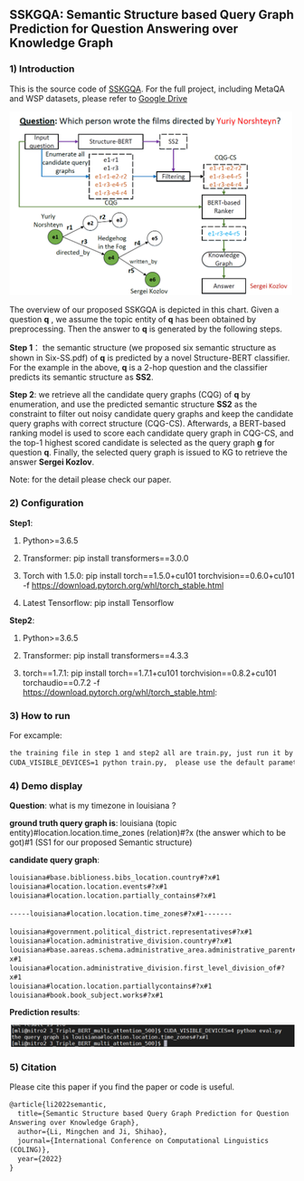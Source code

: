 ## SSKGQA: Semantic Structure based Query Graph Prediction for Question Answering over Knowledge Graph

### 1) Introduction

This is the source code of [SSKGQA](https://arxiv.org/abs/2204.10194). For the full project, including MetaQA and WSP datasets, please refer to [Google Drive](https://drive.google.com/drive/folders/18ZREtZq7d1XW_7IfNcsAq5NEoMLDIcK-?usp=sharing)

<img src="https://github.com/ToneLi/SSKGQA/blob/main/framework.png" width="500"/>

The overview of our proposed SSKGQA is depicted in this chart. Given a question **q** , we assume the topic entity of **q** has been obtained by preprocessing. Then the answer to **q** is generated by the following steps. 

**Step 1**： the semantic structure (we proposed six semantic structure as shown in Six-SS.pdf) of __q__ is predicted by a novel Structure-BERT classifier. For the example in the above, __q__ is a 2-hop question and the classifier predicts its semantic structure as __SS2__. 

**Step 2**: we retrieve all the candidate query graphs (CQG) of __q__ by enumeration, and use the predicted semantic structure __SS2__ as the constraint to filter out noisy candidate query graphs and keep the candidate query graphs with correct structure (CQG-CS). Afterwards, a BERT-based ranking model is used to score each candidate query graph in CQG-CS, and the top-1 highest scored candidate is selected as the query graph __g__ for question __q__. Finally, the selected query graph is issued to KG to retrieve the answer __Sergei Kozlov__.

Note: for the detail please check our paper.


### 2) Configuration

**Step1**:

1) Python>=3.6.5

2) Transformer: pip install transformers==3.0.0

3) Torch with 1.5.0: pip install torch==1.5.0+cu101 torchvision==0.6.0+cu101 -f https://download.pytorch.org/whl/torch_stable.html

4) Latest Tensorflow: pip install Tensorflow

**Step2**:

1) Python>=3.6.5

2) Transformer: pip install transformers==4.3.3

3) torch==1.7.1: pip install torch==1.7.1+cu101 torchvision==0.8.2+cu101 torchaudio==0.7.2 -f https://download.pytorch.org/whl/torch_stable.html: 

### 3) How to run

For excample:

```markdown
the training file in step 1 and step2 all are train.py, just run it by
CUDA_VISIBLE_DEVICES=1 python train.py,  please use the default parameters.
```

### 4) Demo display

**Question**:   what is my timezone in louisiana ?

**ground truth query graph is**:  louisiana (topic entity)#location.location.time_zones (relation)#?x (the answer which to be got)#1  (SS1 for our proposed Semantic structure)

**candidate query graph**:
```
louisiana#base.biblioness.bibs_location.country#?x#1
louisiana#location.location.events#?x#1
louisiana#location.location.partially_contains#?x#1

-----louisiana#location.location.time_zones#?x#1-------

louisiana#government.political_district.representatives#?x#1
louisiana#location.administrative_division.country#?x#1
louisiana#base.aareas.schema.administrative_area.administrative_parent#?x#1
louisiana#location.administrative_division.first_level_division_of#?x#1
louisiana#location.location.partiallycontains#?x#1
louisiana#book.book_subject.works#?x#1
```
**Prediction results**:

<img src="https://github.com/ToneLi/SSKGQA/blob/main/demo.png" width="800"/>


### 5) Citation
Please cite this paper if you find the paper or code is useful.
```
@article{li2022semantic,
  title={Semantic Structure based Query Graph Prediction for Question Answering over Knowledge Graph},
  author={Li, Mingchen and Ji, Shihao},
  journal={International Conference on Computational Linguistics (COLING)},
  year={2022}
}
```
